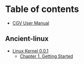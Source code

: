 # Table of contents

* [CGV User Manual](README.md)

## Ancient-linux

* [Linux Kernel 0.0.1](ancient-linux/linux-kernel-0.0.1/README.md)
  * [Chapter 1. Getting Started](ancient-linux/linux-kernel-0.0.1/chapter-1.-getting-started.md)

